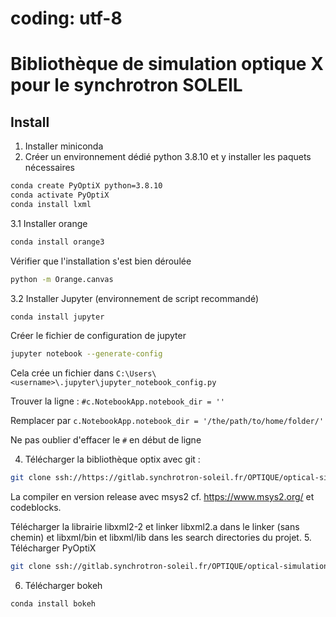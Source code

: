 # coding: utf-8
Bibliothèque de simulation optique X pour le synchrotron SOLEIL
===============================================================

Install
-------

1. Installer miniconda
2. Créer un environnement dédié python 3.8.10 et y installer les paquets nécessaires

```bash
conda create PyOptiX python=3.8.10
conda activate PyOptiX
conda install lxml
```
3.1 Installer orange 

```bash
conda install orange3
```

Vérifier que l'installation s'est bien déroulée

```bash
python -m Orange.canvas
```

3.2 Installer Jupyter (environnement de script recommandé)

```bash
conda install jupyter
```

Créer le fichier de configuration de jupyter

```bash
jupyter notebook --generate-config
```
Cela crée un fichier dans `C:\Users\<username>\.jupyter\jupyter_notebook_config.py`

Trouver la ligne : `#c.NotebookApp.notebook_dir = ''`

Remplacer par `c.NotebookApp.notebook_dir = '/the/path/to/home/folder/'`

Ne pas oublier d'effacer le `#` en début de ligne

4. Télécharger la bibliothèque optix avec git :

```bash
git clone ssh://https://gitlab.synchrotron-soleil.fr/OPTIQUE/optical-simulation/optix
```

La compiler en version release avec msys2 cf. <https://www.msys2.org/> et codeblocks.

Télécharger la librairie libxml2-2 et linker libxml2.a dans le linker (sans chemin) et libxml/bin et libxml/lib dans les search directories du projet.
5. Télécharger PyOptiX

```bash
git clone ssh://gitlab.synchrotron-soleil.fr/OPTIQUE/optical-simulation/PyOptiX
```

6. Télécharger bokeh

```bash
conda install bokeh
```



